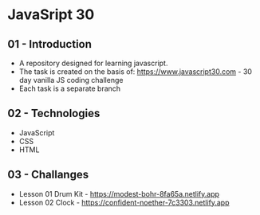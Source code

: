 # JavaSript 30 

## 01 - Introduction
* A repository designed for learning javascript.
* The task is created on the basis of: https://www.javascript30.com - 30 day vanilla JS coding challenge
* Each task is a separate branch 

## 02 - Technologies
* JavaScript
* CSS
* HTML

## 03 - Challanges
* Lesson 01 Drum Kit - https://modest-bohr-8fa65a.netlify.app
* Lesson 02 Clock - https://confident-noether-7c3303.netlify.app
